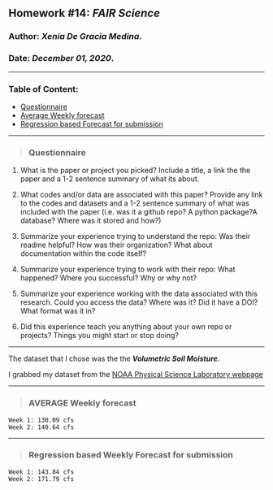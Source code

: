 ## Homework #14: *FAIR Science*
### Author:  *Xenia De Gracia Medina*.
### Date: *December 01, 2020*.

---
### Table of Content:
- [ Questionnaire](#quest)
- [ Average Weekly forecast](#weekly)
- [ Regression based Forecast for submission](#regression)

---
<a name="quest"></a>
>### **Questionnaire**

1. What is the paper or project you picked? Include a title, a link the the paper and a 1-2 sentence summary of what its about.



2. What codes and/or data are associated with this paper? Provide any link to the codes and datasets and a 1-2 sentence summary of what was included with the paper (i.e. was it a github repo? A python package?A database? Where was it stored and how?)



3. Summarize your experience trying to understand the repo: Was their readme helpful? How was their organization? What about documentation within the code itself?



4. Summarize your experience trying to work with their repo: What happened? Where you successful? Why or why not?



5. Summarize your experience working with the data associated with this research. Could you access the data? Where was it? Did it have a DOI? What format was it in?



6. Did this experience teach you anything about your own repo or projects? Things you might start or stop doing?



---


The dataset that I chose was the the ***Volumetric Soil Moisture***.

I grabbed my dataset from the [NOAA Physical Science Laboratory webpage](https://psl.noaa.gov/cgi-bin/DataAccess.pl?DB_dataset=NCEP+Reanalysis+Daily+Averages&DB_variable=Volumetric+Soil+Moisture&DB_statistic=Mean&DB_tid=89392&DB_did=195&DB_vid=1277)


---
<a name="weekly"></a>
>### **AVERAGE Weekly forecast**
    Week 1: 130.09 cfs
    Week 2: 140.64 cfs

---
<a name="regression"></a>
>### **Regression based Weekly Forecast for submission**
    Week 1: 143.84 cfs
    Week 2: 171.79 cfs
